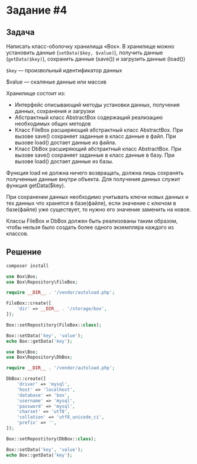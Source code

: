 # Задание #4

## Задача

Написать класс-оболочку хранилища «Box».
В хранилище можно установить данные (`setData($key, $value)`), получить данные (`getData($key)`), сохранить данные (save()) и загрузить данные (load())

`$key` — произвольный идентификатор данных

$value — скаляные данные или массив

Хранилище состоит из:
- Интерфейс описывающий методы установки данных, получения данных, сохранения и загрузки
- Абстрактный класс AbstractBox содержащий реализацию необходимых общих методов
- Класс FileBox расширяющий абстрактный класс AbstractBox. При вызове save() сохраняет заданные в класс данные в файл. При вызове load() достает данные из файла.
- Класс DbBox расширяющий абстрактный класс AbstractBox. При вызове save() сохраняет заданные в класс данные в базу. При вызове load() достает данные из базы.

Функция load не должна ничего возвращать, должна лишь сохранять полученные данные внутри объекта. Для получения данных служит функция getData($key).

При сохранении данных необходимо учитывать ключи новых данных и тех данных что хранятся в базе(файле), если значение с ключом в базе(файле) уже существует, то нужно его значение заменить на новое.

Классы FileBox и DbBox должен быть реализованы таким образом, чтобы нельзя было создать более одного экземпляра каждого из классов.

## Решение

```bash
composer install
```

```php
use Box\Box;
use Box\Repository\FileBox;

require __DIR__ . '/vendor/autoload.php';

FileBox::create([
    'dir' => __DIR__ . '/storage/box',
]);

Box::setRepostitory(FileBox::class);

Box::setData('key', 'value');
echo Box::getData('key');
```

```php
use Box\Box;
use Box\Repository\DbBox;

require __DIR__ . '/vendor/autoload.php';

DbBox::create([
    'driver' => 'mysql',
    'host' => 'localhost',
    'database' => 'box',
    'username' => 'mysql',
    'password' => 'mysql',
    'charset' => 'utf8',
    'collation' => 'utf8_unicode_ci',
    'prefix' => '',
]);

Box::setRepostitory(DbBox::class);

Box::setData('key', 'value');
echo Box::getData('key');
```
